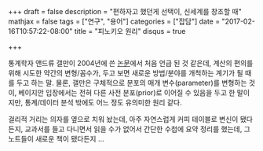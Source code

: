 +++
draft = false
description = "편하자고 했던게 선택이, 신세계를 창조할 때"
mathjax = false
tags = ["연구", "용어"]
categories = ["잡담"]
date = "2017-02-16T10:57:22-08:00"
title = "피노키오 원리"
disqus = true

+++

통계학자 앤드류 갤만이 2004년에 쓴
[논문](http://www.stat.columbia.edu/~gelman/research/published/parameterization.pdf)에서
처음 언급 된 것 같은데, 계산의 편의를 위해 시도한 약간의 변형/꼼수가, 두고 보면
새로운 방법/분야를 개척하는 계기가 될 때를 두고 하는 말.
물론, 갤만은 구체적으로 분포의 매개 변수(parameter)를 변형하는 것이, 베이지안
입장에서는 전혀 다른 사전 분포(prior)로 이어질 수 있음을 두고 한 말이지만,
통계/데이터 분석 밖에도 어느 정도 유의미한 원리 같다.

걸리적 거리는 의자를 옆으로 치워 놨는데, 아주 자연스럽게 커피 테이블로
변신이 됐다든지, 교과서를 들고 다니면서 읽을 수가 없어서 간단한 수첩에 요약
정리를 했는데, 그 노트들이 새로운 책이 됐다든지 …

